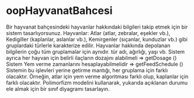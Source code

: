 # oopHayvanatBahcesi
Bir hayvanat bahçesindeki hayvanlar hakkındaki bilgileri takip etmek için bir sistem tasarlıyorsunuz.  Hayvanlar: Atlar (atlar, zebralar, eşekler vb.), Kedigiller (kaplanlar, aslanlar vb.), Kemirgenler (sıçanlar, kunduzlar vb.) gibi gruplardaki türlerle karakterize edilir. Hayvanlar hakkında depolanan bilgilerin çoğu tüm gruplamalar için aynıdır. tür adı, ağırlığı, yaşı vb. Sistem ayrıca her hayvan için belirli ilaçların dozajını alabilmeli => getDosage () Sistem Yem verme zamanlarını hesaplayabilmelidir => getFeedSchedule () Sistemin bu işlevleri yerine getirme mantığı, her gruplama için farklı olacaktır. Örneğin, atlar için yem verme algoritması farklı olup, kaplanlar için farklı olacaktır.  Polimorfizm modelini kullanarak, yukarıda açıklanan durumu ele almak için bir sınıf diyagramı tasarlayın.
